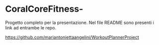# CoralCoreFitness-
Progetto completo per la presentazione. Nel file README sono presenti i link ad entrambe le repo.

https://github.com/mariantoniettaangelini/WorkoutPlannerProject
